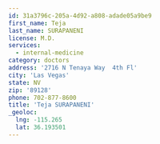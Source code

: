 ```yaml
---
id: 31a3796c-205a-4d92-a808-adade05a9be9
first_name: Teja
last_name: SURAPANENI
license: M.D.
services:
  - internal-medicine
category: doctors
address: '2716 N Tenaya Way  4th Fl'
city: 'Las Vegas'
state: NV
zip: '89128'
phone: 702-877-8600
title: 'Teja SURAPANENI'
_geoloc:
  lng: -115.265
  lat: 36.193501
---
```

